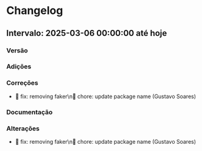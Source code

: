 # Changelog

## Intervalo: 2025-03-06 00:00:00 até hoje

### Versão

### Adições

### Correções
- 🔧 fix: removing faker\n🔧 chore: update package name (Gustavo Soares)
### Documentação

### Alterações
- 🔧 fix: removing faker\n🔧 chore: update package name (Gustavo Soares)